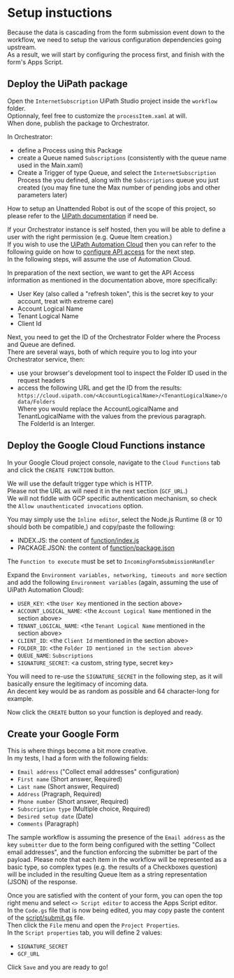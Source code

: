 # Setup instuctions

Because the data is cascading from the form submission event down to the workflow, we need to setup the various configuration dependencies going upstream.  
As a result, we will start by configuring the process first, and finish with the form's Apps Script.

## Deploy the UiPath package

Open the `InternetSubscription` UiPath Studio project inside the `workflow` folder.  
Optionnaly, feel free to customize the `processItem.xaml` at will.  
When done, publish the package to Orchestrator.

In Orchestrator:
* define a Process using this Package
* create a Queue named `Subscriptions` (consistently with the queue name used in the Main.xaml)
* Create a Trigger of type Queue, and select the `InternetSubscription` Process the you defined, along with the `Subscriptions` queue you just created (you may fine tune the Max number of pending jobs and other parameters later)

How to setup an Unattended Robot is out of the scope of this project, so please refer to the [UiPath documentation](https://docs.uipath.com/) if need be.

If your Orchestrator instance is self hosted, then you will be able to define a user with the right permission (e.g. Queue Item creation.)  
If you wish to use the [UiPath Automation Cloud](https://cloud.uipath.com) then you can refer to the following guide on how to [configure API access](https://docs.uipath.com/automation-cloud/docs/about-api-access) for the next step.  
In the following steps, will assume the use of Automation Cloud.

In preparation of the next section, we want to get the API Access information as mentioned in the documentation above, more specifically:
* User Key (also called a "refresh token", this is the secret key to your account, treat with extreme care)
* Account Logical Name
* Tenant Logical Name
* Client Id

Next, you need to get the ID of the Orchestrator Folder where the Process and Queue are defined.  
There are several ways, both of which require you to log into your Orchestrator service, then:
* use your browser's development tool to inspect the Folder ID used in the request headers
* access the following URL and get the ID from the results: `https://cloud.uipath.com/<AccountLogicalName>/<TenantLogicalName>/odata/Folders`  
Where you would replace the AccountLogicalName and TenantLogicalName with the values from the previous paragraph.  
The FolderId is an Interger.

## Deploy the Google Cloud Functions instance

In your Google Cloud project console, navigate to the `Cloud Functions` tab and click the `CREATE FUNCTION` button.

We will use the default trigger type which is HTTP.  
Please not the URL as will need it in the next section (`GCF_URL`.)  
We will not fiddle with GCP specific authentication mechanism, so check the `Allow unauthenticated invocations` option.

You may simply use the `Inline editor`, select the Node.js Runtime (8 or 10 should both be compatible,) and copy/paste the following:
* INDEX.JS: the content of [function/index.js](../function/index.js)
* PACKAGE.JSON: the content of [function/package.json](../function/package.json)

The `Function to execute` must be set to `IncomingFormSubmissionHandler`

Expand the `Environment variables, networking, timeouts and more` section and add the following `Environment variables` (again, assuming the use of UiPath Automation Cloud):
* `USER_KEY`: <the `User Key` mentioned in the section above>
* `ACCOUNT_LOGICAL_NAME`: <the `Account Logical Name` mentioned in the section above>
* `TENANT_LOGICAL_NAME`: <the `Tenant Logical Name` mentioned in the section above>
* `CLIENT_ID`: <the `Client Id` mentioned in the section above>
* `FOLDER_ID`: <the `Folder ID mentioned in the section above`>
* `QUEUE_NAME`: `Subscriptions`
* `SIGNATURE_SECRET`: <a custom, string type, secret key>

You will need to re-use the `SIGNATURE_SECRET` in the following step, as it will basically ensure the legitimacy of incoming data.  
An decent key would be as random as possible and 64 character-long for example.

Now click the `CREATE` button so your function is deployed and ready.

## Create your Google Form

This is where things become a bit more creative.  
In my tests, I had a form with the following fields:
* `Email address` ("Collect email addresses" configuration)
* `First name` (Short answer, Required)
* `Last name` (Short answer, Required)
* `Address` (Pragraph, Required)
* `Phone number` (Short answer, Required)
* `Subscription type` (Multiple choice, Required)
* `Desired setup date` (Date)
* `Comments` (Paragraph)

The sample workflow is assuming the presence of the `Email address` as the key `submitter` due to the form being configured with the setting "Collect email addresses", and the function enforcing the submitter be part of the payload.
Please note that each item in the workflow will be represented as a basic type, so complex types (e.g. the results of a Checkboxes question) will be included in the resulting Queue Item as a string representation (JSON) of the response.

Once you are satisfied with the content of your form, you can open the top right menu and select `<> Script editor` to access the Apps Script editor.  
In the `Code.gs` file that is now being edited, you may copy paste the content of the [script/submit.gs](../script/submit.gs) file.  
Then click the `File` menu and open the `Project Properties`.  
In the `Script properties` tab, you will define 2 values:
* `SIGNATURE_SECRET`
* `GCF_URL`

Click `Save` and you are ready to go!